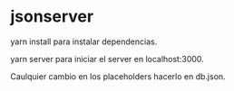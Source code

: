 # jsonserver
yarn install para instalar dependencias.

yarn server para iniciar el server en localhost:3000.

Caulquier cambio en los placeholders hacerlo en db.json.

